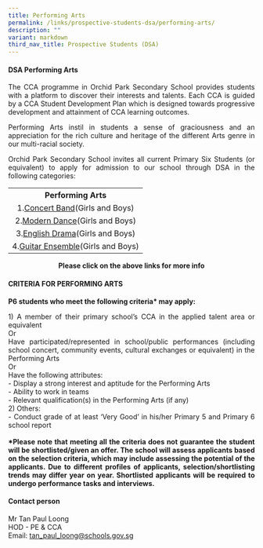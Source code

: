 ```yaml
---
title: Performing Arts
permalink: /links/prospective-students-dsa/performing-arts/
description: ""
variant: markdown
third_nav_title: Prospective Students (DSA)
---
```

<div align="justify">
<h4><strong>DSA Performing Arts</strong></h4>
<p>The CCA programme in Orchid Park Secondary School provides students with a platform to discover their interests and talents. Each CCA is guided by a CCA Student Development Plan which is designed towards progressive development and attainment of CCA learning outcomes.</p>
<p>Performing Arts instil in students a sense of graciousness and an appreciation for the rich culture and heritage of the different Arts genre in our multi-racial society. </p>
<p>Orchid Park Secondary School invites all current Primary Six Students (or equivalent) to apply for admission to our school through DSA in the following categories:</p>
<table style="margin-left: auto; margin-right: auto;">
<tbody>
<tr>
<th style="text-align: center;">Performing Arts</th>
</tr>
<tr>
<td style="text-align: center;">1.<a href="/cca/band/" target="_blank" rel="noopener">Concert Band</a>(Girls and Boys)</td>
</tr>
<tr>
<td style="text-align: center;">2.<a href="/cca/dance/" target="_blank" rel="noopener">Modern Dance</a>(Girls and Boys)</td>
</tr>
<tr>
<td style="text-align: center;">3.<a href="/cca/drama/" target="_blank" rel="noopener">English Drama</a>(Girls and Boys)</td>
</tr>
<tr>
<td style="text-align: center;">4.<a href="/cca/guitar/" target="_blank" rel="noopener">Guitar Ensemble</a>(Girls and Boys)</td>
</tr>
</tbody>
</table>
<p style="text-align: center;"><strong>Please click on the above links for more info</strong></p>

<h4>CRITERIA FOR PERFORMING ARTS</h4>
<p><b>P6 students who meet the following criteria* may apply:</b></p>
<p>1) A member of their primary school’s CCA in the applied talent area or equivalent
<br>Or
<br>Have participated/represented in school/public performances (including school concert, community events, cultural exchanges or equivalent) in the Performing Arts
<br>Or
<br>Have the following attributes:
<br>- Display a strong interest and aptitude for the Performing Arts
<br>- Ability to work in teams
<br>- Relevant qualification(s) in the Performing Arts (if any)
<br>2) Others:
<br>- Conduct grade of at least ‘Very Good’ in his/her Primary 5 and Primary 6 school report
<br>
<br>
<b>*Please note that meeting all the criteria does not guarantee the student will be shortlisted/given an offer. The school will assess applicants based on the selection criteria, which may include assessing the potential of the applicants. Due to different profiles of applicants, selection/shortlisting trends may differ year on year. Shortlisted applicants will be required to undergo performance tasks and interviews.</b></p>

<h4>Contact person</h4>
<p>Mr Tan Paul Loong<br>HOD - PE &amp; CCA<br>Email: <a href="mailto:tan_paul_loong@schools.gov.sg">tan_paul_loong@schools.gov.sg</a></p>


</div>